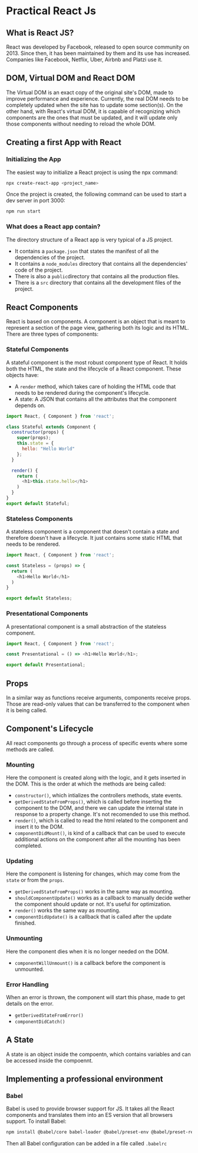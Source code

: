 # Practical React Js

## What is React JS?
React was developed by Facebook, released to open source community on 2013. Since then, it has been maintained by them and its use has increased. Companies like Facebook, Netflix, Uber, Airbnb and Platzi use it.

## DOM, Virtual DOM and React DOM
The Virtual DOM is an exact copy of the original site's DOM, made to improve performance and experience.
Currently, the real DOM needs to be completely updated when the site has to update some section(s). On the other hand, with React's virtual DOM, it is capable of recognizing which components are the ones that must be updated, and it will update only those components without needing to reload the whole DOM.

## Creating a first App with React

### Initializing the App
The easiest way to initialize a React project is using the npx command:

```bash
npx create-react-app <project_name>
```

Once the project is created, the following command can be used to start a dev server in port 3000:
```bash
npm run start 
```

### What does a React app contain?
The directory structure of a React app is very typical of a JS project.
- It contains a `package.json` that states the manifest of all the dependencies of the project.
- It contains a `node_modules` directory that contains all the dependencies' code of the project.
- There is also a `public`directory that contains all the production files.
- There is a `src` directory that contains all the development files of the project.

## React Components
React is based on components. A component is an object that is meant to represent a section of the page view, gathering both its logic and its HTML. There are three types of components:

### Stateful Components
A stateful component is the most robust component type of React. It holds both the HTML, the state and the lifecycle of a React component. These objects have:
- A `render` method, which takes care of holding the HTML code that needs to be rendered during the  component's lifecycle.
- A state: A JSON that contains all the attributes that the component depends on.

```javascript
import React, { Component } from 'react';

class Stateful extends Component {
  constructor(props) {
    super(props);
    this.state = {
      hello: "Hello World"
    };
  }

  render() {
    return (
      <h1>this.state.hello</h1>
    )
  }
}
export default Stateful;
```

### Stateless Components
A stateless component is a component that doesn't contain a state and therefore doesn't have a lifecycle. It just contains some static HTML that needs to be rendered.

```javascript
import React, { Component } from 'react';

const Stateless = (props) => {
  return (
    <h1>Hello World</h1>
  )
}

export default Stateless;
```

### Presentational Components
A presentational component is a small abstraction of the stateless component.
```javascript
import React, { Component } from 'react';

const Presentational = () => <h1>Hello World</h1>;

export default Presentational;
```

## Props
In a similar way as functions receive arguments, components receive props. Those are read-only values that can be transferred to the component when it is being called.

## Component's Lifecycle
All react components go through a process of specific events where some methods are called.

### Mounting
Here the component is created along with the logic, and it gets inserted in the DOM. This is the order at which the methods are being called:

- `constructor()`, which intializes the controllers methods, state events.
- `getDerivedStateFromProps()`, which is called before inserting the component to the DOM, and there we can update the internal state in response to a property change. It's not recomended to use this method.
- `render()`, which is called to read the html related to the component and insert it to the DOM.
- `componentDidMount()`, is kind of a callback that can be used to execute additional actions on the component after all the mounting has been completed.

### Updating
Here the component is listening for changes, which may come from the `state` or from the `props`.

- `getDerivedStateFromProps()` works in the same way as mounting.
- `shouldComponentUpdate()` works as a callback to manually decide wether the component should update or not. It's useful for optimization.
- `render()` works the same way as mounting.
- `componentDidUpdate()` is a callback that is called after the update finished.

### Unmounting
Here the component dies when it is no longer needed on the DOM.

- `componentWillUnmount()` is a callback before the component is unmounted.

### Error Handling
When an error is thrown, the component will start this phase, made to get details on the error.

- `getDerivedStateFromError()`
- `componentDidCatch()`

## A State
A state is an object inside the compoentn, which contains variables and can be accessed inside the compoennt.

## Implementing a professional environment

### Babel
Babel is used to provide browser support for JS. It takes all the React components and translates them into an ES version that all browsers support.
To install Babel:
```bash
npm install @babel/core babel-loader @babel/preset-env @babel/preset-react
```

Then all Babel configuration can be added in a file called `.babelrc`
